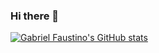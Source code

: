 ### Hi there 👋

[![Gabriel Faustino's GitHub stats](https://github-readme-stats.vercel.app/api?username=gabrielfandrade)](https://github.com/anuraghazra/github-readme-stats)
